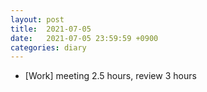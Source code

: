 ```yaml
---
layout: post
title:  2021-07-05
date:   2021-07-05 23:59:59 +0900
categories: diary
---
```


- [Work] meeting 2.5 hours, review 3 hours
